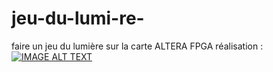 # jeu-du-lumi-re-
faire un jeu du lumière sur  la carte ALTERA  FPGA 
réalisation : 
[![IMAGE ALT TEXT](http://img.youtube.com/vi/y1VKe3vFGsM/0.jpg)](http://www.youtube.com/watch?v=y1VKe3vFGsM"tachy")
